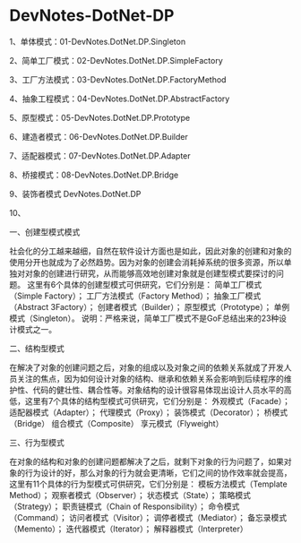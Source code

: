 # DevNotes-DotNet-DP

1、单体模式：01-DevNotes.DotNet.DP.Singleton

2、简单工厂模式：02-DevNotes.DotNet.DP.SimpleFactory

3、工厂方法模式：03-DevNotes.DotNet.DP.FactoryMethod

4、抽象工程模式：04-DevNotes.DotNet.DP.AbstractFactory

5、原型模式：05-DevNotes.DotNet.DP.Prototype

6、建造者模式：06-DevNotes.DotNet.DP.Builder

7、适配器模式：07-DevNotes.DotNet.DP.Adapter

8、桥接模式：08-DevNotes.DotNet.DP.Bridge

9、装饰者模式 DevNotes.DotNet.DP

10、

一、创建型模式模式

社会化的分工越来越细，自然在软件设计方面也是如此，因此对象的创建和对象的使用分开也就成为了必然趋势。因为对象的创建会消耗掉系统的很多资源，所以单独对对象的创建进行研究，从而能够高效地创建对象就是创建型模式要探讨的问题。
这里有6个具体的创建型模式可供研究，它们分别是：
简单工厂模式（Simple Factory）；
工厂方法模式（Factory Method）；
抽象工厂模式（Abstract 3Factory）；
创建者模式（Builder）；
原型模式（Prototype）；
单例模式（Singleton）。
说明：严格来说，简单工厂模式不是GoF总结出来的23种设计模式之一。

二、结构型模式

在解决了对象的创建问题之后，对象的组成以及对象之间的依赖关系就成了开发人员关注的焦点，因为如何设计对象的结构、继承和依赖关系会影响到后续程序的维护性、代码的健壮性、耦合性等。对象结构的设计很容易体现出设计人员水平的高低，这里有7个具体的结构型模式可供研究，它们分别是：
外观模式（Facade）；
适配器模式（Adapter）；
代理模式（Proxy）；
装饰模式（Decorator）；
桥模式（Bridge）
组合模式（Composite）
享元模式（Flyweight）

三、行为型模式

在对象的结构和对象的创建问题都解决了之后，就剩下对象的行为问题了，如果对象的行为设计的好，那么对象的行为就会更清晰，它们之间的协作效率就会提高，这里有11个具体的行为型模式可供研究，它们分别是：
模板方法模式（Template Method）；
观察者模式（Observer）；
状态模式（State）；
策略模式（Strategy）；
职责链模式（Chain of Responsibility）；
命令模式（Command）；
访问者模式（Visitor）；
调停者模式（Mediator）；
备忘录模式（Memento）；
迭代器模式（Iterator）；
解释器模式（Interpreter）
